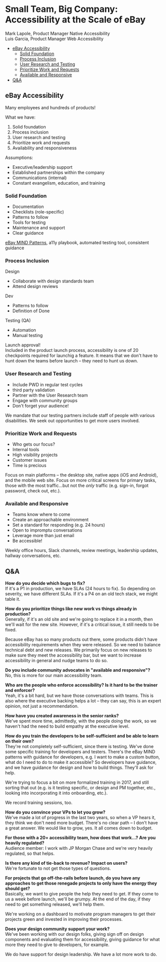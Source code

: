 # Small Team, Big Company: Accessibility at the Scale of eBay

Mark Lapole, Product Manager Native Accessibility  
Luis Garcia, Product Manager Web Accessibility

* [eBay Accessibility](#ebay-accessibility)
  * [Solid Foundation](#solid-foundation)
  * [Process Inclusion](#process-inclusion)
  * [User Research and Testing](#user-research-and-testing)
  * [Prioritize Work and Requests](#prioritize-work-and-requests)
  * [Available and Responsive](#available-and-responsive)
* [Q&A](#qa)

## eBay Accessibility

Many employees and hundreds of products!

What we have:

1. Solid foundation
2. Process inclusion
3. User research and testing
4. Prioritize work and requests
5. Availability and responsiveness

Assumptions:

* Executive/leadership support
* Established partnerships within the company
* Communications (internal)
* Constant evangelism, education, and training

### Solid Foundation

* Documentation
* Checklists (role-specific)
* Patterns to follow
* Tools for testing
* Maintenance and support
* Clear guidance

[eBay MIND Patterns](https://ianmcburnie.github.io/mindpatterns/), a11y playbook, automated testing tool, consistent guidance

### Process Inclusion

Design
* Collaborate with design standards team
* Attend design reviews

Dev
* Patterns to follow
* Definition of Done

Testing (QA)
* Automation
* Manual testing

Launch approval!  
Included in the product launch process, accessibility is one of 20 checkpoints required for launchig a feature. It means that we don't have to hunt down the teams before launch – they need to hunt us down.

### User Research and Testing

* Include PWD in regular test cycles
* third party validation
* Partner with the User Research team
* Engage with community groups
* Don't forget your audience!

We mandate that our testing partners include staff of people with various disabilities. We seek out opportunities to get more users involved.

### Prioritize Work and Requests

* Who gets our focus?
* Internal tools
* High visibility projects
* Customer issues
* Time is precious

Focus on main platforms – the desktop site, native apps (iOS and Android), and the mobile web site. Focus on more critical screens for primary tasks, those with the most traffic…but not the *only* traffic (e.g. sign-in, forgot password, check out, etc.).

### Available and Responsive

* Teams know where to come
* Create an approachable environment
* Set a standard for responding (e.g. 24 hours)
* Open to impromptu conversations
* Leverage more than just email
* Be accessible!

Weekly office hours, Slack channels, review meetings, leadership updates, hallway conversations, etc.

## Q&A

**How do you decide which bugs to fix?**  
If it's a P1 in production, we have SLAs (24 hours to fix). So depending on severity, we have different SLAs. If it's a P4 on an old tech stack, we might table it.

**How do you prioritize things like new work vs things already in production?**  
Generally, if it's an old site and we're going to replace it in a month, then we'll wait for the new site. However, if it's a critical issue, it still needs to be fixed.

Because eBay has so many products out there, some products didn't have accessibility requirements when they were released. So we need to balance technical debt and new releases. We primarily focus on new releases to make sure they meet the accessibility bar, but we want to increase accessibility in general and nudge teams to do so.

**Do you include community advocates in "available and responsive"?**  
No, this is more for our main accessibility team.

**Who are the people who enforce accessibility? Is it hard to be the trainer and enforcer?**  
Yeah, it's a bit hard, but we have those conversations with teams. This is also where the executive backing helps a lot – they can say, this is an expert opinion, not just a recommendation.

**How have you created awareness in the senior ranks?**  
We've spent more time, admittedly, with the people doing the work, so we haven't had the need to build empathy at the executive level.

**How do you train the developers to be self-sufficient and be able to learn on their own?**  
They're not completely self-sufficient, since there is testing. We've done some specific training for developers and testers. There's the eBay MIND patterns with guidance for developers, e.g. I want to make a custom button, what do I need to do to make it accessible? So developers have guidance, and we have guidance for design and how to build things. They'll ask for help.

We're trying to focus a bit on more formalized training in 2017, and still sorting that out (e.g. is it testing specific, or design and PM together, etc., looking into incorporating it into onboarding, etc.).

We record training sessions, too.

**How do you convince your VPs to let you grow?**  
We've made a lot of progress in the last two years, so when a VP hears it, they think we don't need more budget. There's no clear path – I don't have a great answer. We would like to grow, yes. It all comes down to budget.

**For those with a 20+ accessibility team, how does that work…? Are you heavily regulated?**  
Audience member: I work with JP Morgan Chase and we're very heavily regulated, so that helps.

**Is there any kind of tie-back to revenue? Impact on users?**  
We're fortunate to not get those types of questions.

**For projects that go off-the-rails before launch, do you have any approaches to get those renegade projects to only have the energy they should get?**  
Basically, we want to give people the help they need to get. If they come to us a week before launch, we'll be grumpy. At the end of the day, if they need to get something released, we'll help them.

We're working on a dashboard to motivate program managers to get their projects green and invested in improving their processes.

**Does your design community support your work?**  
We've been working with our design folks, giving sign off on design components and evaluating them for accessibility, giving guidance for what more they need to give to developers, for example.

We do have support for design leadership. We have a lot more work to do.
